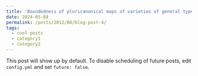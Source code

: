 ```yaml
---
title: 'Boundedness of pluricanonical maps of varieties of general type reading notes'
date: 2024-05-04
permalink: /posts/2012/08/blog-post-4/
tags:
  - cool posts
  - category1
  - category2
---
```


This post will show up by default. To disable scheduling of future posts, edit `config.yml` and set `future: false`. 
